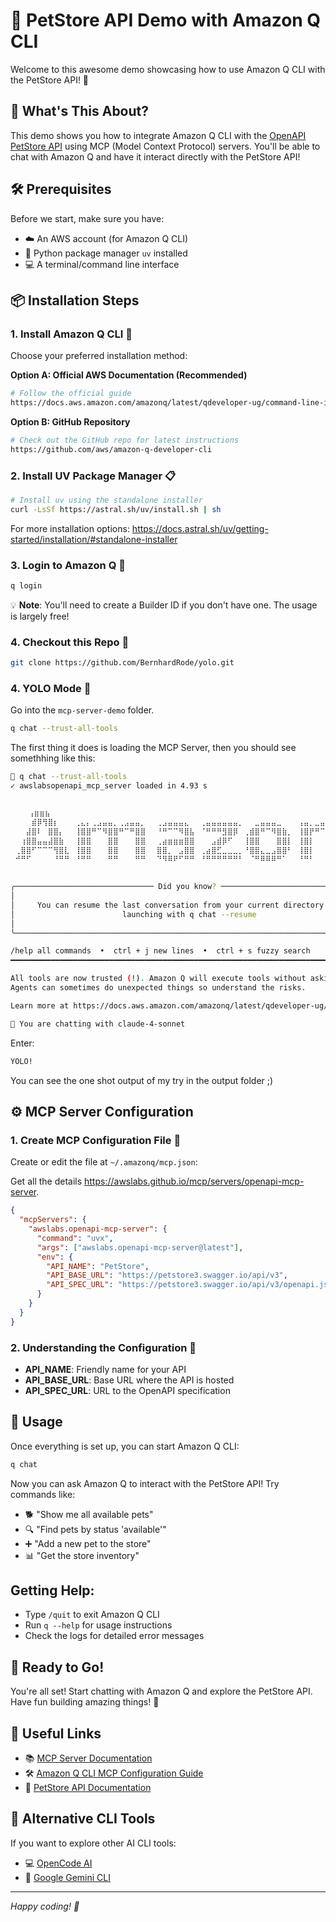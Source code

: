 # 🐾 PetStore API Demo with Amazon Q CLI

Welcome to this awesome demo showcasing how to use Amazon Q CLI with the PetStore API! 🚀

## 🎯 What's This About?

This demo shows you how to integrate Amazon Q CLI with the [OpenAPI PetStore API](https://petstore3.swagger.io/) using MCP (Model Context Protocol) servers. You'll be able to chat with Amazon Q and have it interact directly with the PetStore API!

## 🛠️ Prerequisites

Before we start, make sure you have:
- ☁️ An AWS account (for Amazon Q CLI)
- 🐍 Python package manager `uv` installed
- 💻 A terminal/command line interface

## 📦 Installation Steps

### 1. Install Amazon Q CLI 🔧

Choose your preferred installation method:

**Option A: Official AWS Documentation (Recommended)**
```bash
# Follow the official guide
https://docs.aws.amazon.com/amazonq/latest/qdeveloper-ug/command-line-installing.html
```

**Option B: GitHub Repository**
```bash
# Check out the GitHub repo for latest instructions
https://github.com/aws/amazon-q-developer-cli
```

### 2. Install UV Package Manager 📋

```bash
# Install uv using the standalone installer
curl -LsSf https://astral.sh/uv/install.sh | sh
```

For more installation options: https://docs.astral.sh/uv/getting-started/installation/#standalone-installer

### 3. Login to Amazon Q 🧠

```bash
q login
```

💡 **Note**: You'll need to create a Builder ID if you don't have one. The usage is largely free!

### 4. Checkout this Repo 🧳

```bash
git clone https://github.com/BernhardRode/yolo.git
```

### 4. YOLO Mode 🚀

Go into the `mcp-server-demo` folder.

```bash
q chat --trust-all-tools
```

The first thing it does is loading the MCP Server, then you should see somethhing like this:

```bash
 q chat --trust-all-tools
✓ awslabsopenapi_mcp_server loaded in 4.93 s


    ⢠⣶⣶⣦⠀⠀⠀⠀⠀⠀⠀⠀⠀⠀⠀⠀⠀⠀⠀⠀⠀⠀⠀⠀⠀⠀⠀⠀⠀⠀⠀⠀⠀⠀⠀⠀⠀⠀⠀⠀⠀⠀⠀⠀⠀⠀⠀⠀⠀⠀⠀⠀⠀⠀⠀⠀⠀⠀⠀⠀⠀⠀⠀⠀⢀⣤⣶⣿⣿⣿⣶⣦⡀⠀
 ⠀⠀⠀⣾⡿⢻⣿⡆⠀⠀⠀⢀⣄⡄⢀⣠⣤⣤⡀⢀⣠⣤⣤⡀⠀⠀⢀⣠⣤⣤⣤⣄⠀⠀⢀⣤⣤⣤⣤⣤⣤⡀⠀⠀⣀⣤⣤⣤⣀⠀⠀⠀⢠⣤⡀⣀⣤⣤⣄⡀⠀⠀⠀⠀⠀⠀⢠⣿⣿⠋⠀⠀⠀⠙⣿⣿⡆
 ⠀⠀⣼⣿⠇⠀⣿⣿⡄⠀⠀⢸⣿⣿⠛⠉⠻⣿⣿⠛⠉⠛⣿⣿⠀⠀⠘⠛⠉⠉⠻⣿⣧⠀⠈⠛⠛⠛⣻⣿⡿⠀⢀⣾⣿⠛⠉⠻⣿⣷⡀⠀⢸⣿⡟⠛⠉⢻⣿⣷⠀⠀⠀⠀⠀⠀⣼⣿⡏⠀⠀⠀⠀⠀⢸⣿⣿
 ⠀⢰⣿⣿⣤⣤⣼⣿⣷⠀⠀⢸⣿⣿⠀⠀⠀⣿⣿⠀⠀⠀⣿⣿⠀⠀⢀⣴⣶⣶⣶⣿⣿⠀⠀⠀⣠⣾⡿⠋⠀⠀⢸⣿⣿⠀⠀⠀⣿⣿⡇⠀⢸⣿⡇⠀⠀⢸⣿⣿⠀⠀⠀⠀⠀⠀⢹⣿⣇⠀⠀⠀⠀⠀⢸⣿⡿
 ⢀⣿⣿⠋⠉⠉⠉⢻⣿⣇⠀⢸⣿⣿⠀⠀⠀⣿⣿⠀⠀⠀⣿⣿⠀⠀⣿⣿⡀⠀⣠⣿⣿⠀⢀⣴⣿⣋⣀⣀⣀⡀⠘⣿⣿⣄⣀⣠⣿⣿⠃⠀⢸⣿⡇⠀⠀⢸⣿⣿⠀⠀⠀⠀⠀⠀⠈⢿⣿⣦⣀⣀⣀⣴⣿⡿⠃
 ⠚⠛⠋⠀⠀⠀⠀⠘⠛⠛⠀⠘⠛⠛⠀⠀⠀⠛⠛⠀⠀⠀⠛⠛⠀⠀⠙⠻⠿⠟⠋⠛⠛⠀⠘⠛⠛⠛⠛⠛⠛⠃⠀⠈⠛⠿⠿⠿⠛⠁⠀⠀⠘⠛⠃⠀⠀⠘⠛⠛⠀⠀⠀⠀⠀⠀⠀⠀⠙⠛⠿⢿⣿⣿⣋⠀⠀
 ⠀⠀⠀⠀⠀⠀⠀⠀⠀⠀⠀⠀⠀⠀⠀⠀⠀⠀⠀⠀⠀⠀⠀⠀⠀⠀⠀⠀⠀⠀⠀⠀⠀⠀⠀⠀⠀⠀⠀⠀⠀⠀⠀⠀⠀⠀⠀⠀⠀⠀⠀⠀⠀⠀⠀⠀⠀⠀⠀⠀⠀⠀⠀⠀⠀⠀⠀⠀⠀⠀⠀⠀⠈⠛⠿⢿⡧

╭─────────────────────────────── Did you know? ────────────────────────────────╮
│                                                                              │
│     You can resume the last conversation from your current directory by      │
│                        launching with q chat --resume                        │
│                                                                              │
╰──────────────────────────────────────────────────────────────────────────────╯

/help all commands  •  ctrl + j new lines  •  ctrl + s fuzzy search
━━━━━━━━━━━━━━━━━━━━━━━━━━━━━━━━━━━━━━━━━━━━━━━━━━━━━━━━━━━━━━━━━━━━━━━━━━━━━━━━

All tools are now trusted (!). Amazon Q will execute tools without asking for confirmation.
Agents can sometimes do unexpected things so understand the risks.

Learn more at https://docs.aws.amazon.com/amazonq/latest/qdeveloper-ug/command-line-chat-security.html#command-line-chat-trustall-safety

🤖 You are chatting with claude-4-sonnet
```

Enter:

```bash
YOLO!
```

You can see the one shot output of my try in the output folder ;)

## ⚙️ MCP Server Configuration

### 1. Create MCP Configuration File 📝

Create or edit the file at `~/.amazonq/mcp.json`:

Get all the details <https://awslabs.github.io/mcp/servers/openapi-mcp-server>.

```json
{
  "mcpServers": {
    "awslabs.openapi-mcp-server": {
      "command": "uvx",
      "args": ["awslabs.openapi-mcp-server@latest"],
      "env": {
        "API_NAME": "PetStore",
        "API_BASE_URL": "https://petstore3.swagger.io/api/v3",
        "API_SPEC_URL": "https://petstore3.swagger.io/api/v3/openapi.json"
      }
    }
  }
}
```

### 2. Understanding the Configuration 🧠

- **API_NAME**: Friendly name for your API
- **API_BASE_URL**: Base URL where the API is hosted
- **API_SPEC_URL**: URL to the OpenAPI specification

## 🚀 Usage

Once everything is set up, you can start Amazon Q CLI:

```bash
q chat
```

Now you can ask Amazon Q to interact with the PetStore API! Try commands like:

- 🐕 "Show me all available pets"
- 🔍 "Find pets by status 'available'"
- ➕ "Add a new pet to the store"
- 📊 "Get the store inventory"

## Getting Help:

- Type `/quit` to exit Amazon Q CLI
- Run `q --help` for usage instructions
- Check the logs for detailed error messages

## 🎊 Ready to Go!

You're all set! Start chatting with Amazon Q and explore the PetStore API. Have fun building amazing things! 🌟

## 🔗 Useful Links

- 📚 [MCP Server Documentation](https://awslabs.github.io/mcp/servers/openapi-mcp-server)
- 🛠️ [Amazon Q CLI MCP Configuration Guide](https://docs.aws.amazon.com/amazonq/latest/qdeveloper-ug/command-line-mcp-understanding-config.html)
- 🐾 [PetStore API Documentation](https://petstore3.swagger.io/)

## 🔄 Alternative CLI Tools

If you want to explore other AI CLI tools:

- 💻 [OpenCode AI](https://github.com/opencode-ai/opencode)
- 🤖 [Google Gemini CLI](https://github.com/google-gemini/gemini-cli)

---

*Happy coding! 🚀*
